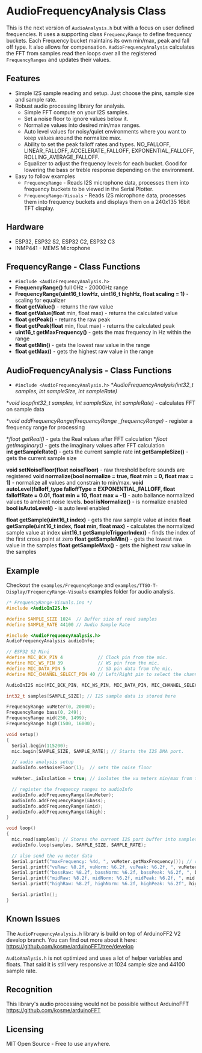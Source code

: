 # AudioFrequencyAnalysis Class
This is the next version of `AudioAnalysis.h` but with a focus on user defined frequencies.
It uses a supporting class `FrequencyRange` to define frequency buckets. Each Frequency bucket 
maintains its own min/max, peak and fall off type. It also allows for compensation.
`AudioFrequencyAnalysis` calculates the FFT from samples read then loops over all the registered 
`FrequencyRanges` and updates their values.


## Features
* Simple I2S sample reading and setup. Just choose the pins, sample size and sample rate.
* Robust audio processing library for analysis.
  * Simple FFT compute on your I2S samples.
  * Set a noise floor to ignore values below it.
  * Normalize values into desired min/max ranges.
  * Auto level values for noisy/quiet environments where you want to keep values around the normalize max.
  * Ability to set the peak falloff rates and types. NO_FALLOFF, LINEAR_FALLOFF, ACCELERATE_FALLOFF, EXPONENTIAL_FALLOFF, ROLLING_AVERAGE_FALLOFF.
  * Equalizer to adjust the frequency levels for each bucket. Good for lowering the bass or treble response depending on the environment.
* Easy to follow examples
  * `FrequencyRange` - Reads I2S microphone data, processes them into frequency buckets to be viewed in the Serial Plotter.
  * `FrequencyRange-Visuals` - Reads I2S microphone data, processes them into frequency buckets and displays them on a 240x135 16bit TFT display.


## Hardware 
* ESP32, ESP32 S2, ESP32 C2, ESP32 C3
* INMP441 - MEMS Microphone

## FrequencyRange - Class Functions
* `#include <AudioFrequencyAnalysis.h>`
* **FrequencyRange()** full 0Hz - 20000Hz range
* **FrequencyRange(uint16_t lowHz, uint16_t highHz, float scaling = 1)** - scaling for equalizer
* **float getValue()** - returns the raw value
* **float getValue(float** min, float max) - returns the calculated value
* **float getPeak()** - returns the raw peak
* **float getPeak(float** min, float max) - returns the calculated peak
* **uint16_t getMaxFrequency()** - gets the max frequency in Hz within the range
* **float getMin()** - gets the lowest raw value in the range
* **float getMax()** - gets the highest raw value in the range

## AudioFrequencyAnalysis - Class Functions
* `#include <AudioFrequencyAnalysis.h>`
**AudioFrequencyAnalysis(int32_t *samples, int sampleSize, int sampleRate)**

**void loop(int32_t *samples, int sampleSize, int sampleRate)** - calculates FFT on sample data

**void addFrequencyRange(FrequencyRange *_frequencyRange)** - register a frequency range for processing

**float *getReal()** - gets the Real values after FFT calculation
**float *getImaginary()** - gets the imaginary values after FFT calculation  
**int getSampleRate()** - gets the current sample rate
**int getSampleSize()** - gets the current sample size

**void setNoiseFloor(float noiseFloor)** - raw threshold before sounds are registered
**void normalize(bool normalize = true, float min = 0, float max = 1)** - normalize all values and constrain to min/max.
**void autoLevel(falloff_type falloffType = EXPONENTIAL_FALLOFF, float falloffRate = 0.01, float min = 10, float max = -1)** - auto ballance normalized values to ambient noise levels.
**bool isNormalize()** - is normalize enabled
**bool isAutoLevel()** - is auto level enabled

**float getSample(uint16_t index)** - gets the raw sample value at index
**float getSample(uint16_t index, float min, float max)** - calculates the normalized sample value at index
**uint16_t getSampleTriggerIndex()** - finds the index of the first cross point at zero
**float getSampleMin()** - gets the lowest raw value in the samples
**float getSampleMax()** - gets the highest raw value in the samples


## Example
Checkout the `examples/FrequencyRange` and `examples/TTGO-T-Display/FrequencyRange-Visuals` examples folder for audio analysis.
```c++
/* FrequencyRange-Visuals.ino */
#include <AudioInI2S.h>

#define SAMPLE_SIZE 1024  // Buffer size of read samples
#define SAMPLE_RATE 44100 // Audio Sample Rate

#include <AudioFrequencyAnalysis.h>
AudioFrequencyAnalysis audioInfo;

// ESP32 S2 Mini
#define MIC_BCK_PIN 4             // Clock pin from the mic.
#define MIC_WS_PIN 39             // WS pin from the mic.
#define MIC_DATA_PIN 5            // SD pin data from the mic.
#define MIC_CHANNEL_SELECT_PIN 40 // Left/Right pin to select the channel output from the mic.

AudioInI2S mic(MIC_BCK_PIN, MIC_WS_PIN, MIC_DATA_PIN, MIC_CHANNEL_SELECT_PIN); // defaults to RIGHT channel.

int32_t samples[SAMPLE_SIZE]; // I2S sample data is stored here

FrequencyRange vuMeter(0, 20000);
FrequencyRange bass(0, 249);
FrequencyRange mid(250, 1499);
FrequencyRange high(1500, 16000);

void setup()
{
  Serial.begin(115200);
  mic.begin(SAMPLE_SIZE, SAMPLE_RATE); // Starts the I2S DMA port.

  // audio analysis setup
  audioInfo.setNoiseFloor(1);  // sets the noise floor

  vuMeter._inIsolation = true; // isolates the vu meters min/max from the rest of the frequency ranges

  // register the frequency ranges to audioInfo
  audioInfo.addFrequencyRange(&vuMeter);
  audioInfo.addFrequencyRange(&bass);
  audioInfo.addFrequencyRange(&mid);
  audioInfo.addFrequencyRange(&high);
}

void loop()
{
  mic.read(samples); // Stores the current I2S port buffer into samples.
  audioInfo.loop(samples, SAMPLE_SIZE, SAMPLE_RATE);

  // also send the vu meter data
  Serial.printf("maxFrequency: %4d, ", vuMeter.getMaxFrequency()); // returns the frequency with the highest amplitude
  Serial.printf("vuRaw: %8.2f, vuNorm: %6.2f, vuPeak: %6.2f, ", vuMeter.getValue(), vuMeter.getValue(0,255), vuMeter.getPeak(0,255)); 
  Serial.printf("bassRaw: %8.2f, bassNorm: %6.2f, bassPeak: %6.2f, ", bass.getValue(), bass.getValue(0,255), bass.getPeak(0,255));
  Serial.printf("midRaw: %8.2f, midNorm: %6.2f, midPeak: %6.2f, ", mid.getValue(), mid.getValue(0,255), mid.getPeak(0,255));
  Serial.printf("highRaw: %8.2f, highNorm: %6.2f, highPeak: %6.2f", high.getValue(), high.getValue(0,255), high.getPeak(0,255));

  Serial.println();
}
```

## Known Issues
The `AudioFrequencyAnalysis.h` library is build on top of ArduinoFF2 V2 develop branch. You can find out more about it here: https://github.com/kosme/arduinoFFT/tree/develop

`AudioAnalysis.h` is not optimized and uses a lot of helper variables and floats. That said it is still very responsive at 1024 sample size and 44100 sample rate.

## Recognition
This library's audio processing would not be possible without ArduinoFFT https://github.com/kosme/arduinoFFT

## Licensing 
MIT Open Source - Free to use anywhere. 

